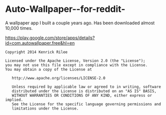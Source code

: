Auto-Wallpaper--for-reddit-
===========================

A wallpaper app I built a couple years ago. Has been downloaded almost 10,000 times.

https://play.google.com/store/apps/details?id=com.autowallpaper.free&hl=en


<pre><code>Copyright 2014 Kenrick Rilee

Licensed under the Apache License, Version 2.0 (the "License");
you may not use this file except in compliance with the License.
You may obtain a copy of the License at

   http://www.apache.org/licenses/LICENSE-2.0

   Unless required by applicable law or agreed to in writing, software
   distributed under the License is distributed on an "AS IS" BASIS,
   WITHOUT WARRANTIES OR CONDITIONS OF ANY KIND, either express or implied.
   See the License for the specific language governing permissions and
   limitations under the License.</pre></code>
